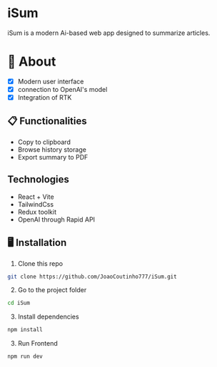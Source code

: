 # iSum

iSum is a modern Ai-based web app designed to summarize articles.

# 🧠 About

- [x] Modern user interface
- [x] connection to OpenAI's model
- [x] Integration of RTK

## 📋 Functionalities

- Copy to clipboard
- Browse history storage
- Export summary to PDF

## Technologies

- React + Vite
- TailwindCss
- Redux toolkit
- OpenAI through Rapid API

## 🖥️ Installation

1. Clone this repo
```bash
git clone https://github.com/JoaoCoutinho777/iSum.git
```

2. Go to the project folder
```bash
cd iSum
```

3. Install dependencies
```bash
npm install
```

3. Run Frontend
```bash
npm run dev
```
